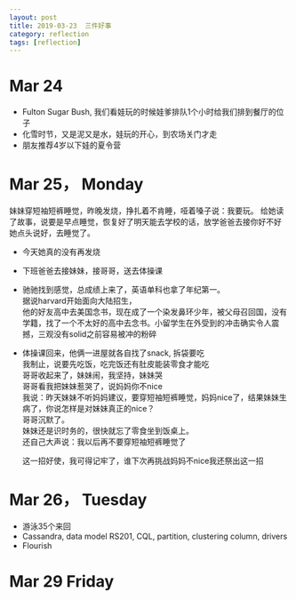 ```yaml
---
layout: post
title: 2019-03-23  三件好事
category: reflection
tags: [reflection]
---
```


# Mar 24  
+ Fulton Sugar Bush, 我们看娃玩的时候娃爹排队1个小时给我们排到餐厅的位子   
+ 化雪时节，又是泥又是水，娃玩的开心，到农场关门才走   
+ 朋友推荐4岁以下娃的夏令营 
 
# Mar 25， Monday 
   妹妹穿短袖短裤睡觉，昨晚发烧，挣扎着不肯睡，哑着嗓子说：我要玩。 给她读了故事，说要是早点睡觉，恢复好了明天能去学校的话，放学爸爸去接你好不好   
   她点头说好，去睡觉了。   
+ 今天她真的没有再发烧  
+ 下班爸爸去接妹妹，接哥哥，送去体操课    
+ 驰驰找到感觉，总成绩上来了，英语单科也拿了年纪第一。  
     据说harvard开始面向大陆招生，   
	 他的好友高中去美国念书，现在成了一个染发鼻环少年，被父母召回国，没有学籍，找了一个不太好的高中去念书。小留学生在外受到的冲击确实令人震撼，三观没有solid之前容易被冲的粉碎  
+ 体操课回来，他俩一进屋就各自找了snack, 拆袋要吃   
     我制止，说要先吃饭，吃完饭还有肚皮能装零食才能吃  
	 哥哥收起来了，妹妹闹，我坚持，妹妹哭  
	 哥哥看我把妹妹惹哭了，说妈妈你不nice  
	 我说：昨天妹妹不听妈妈建议，要穿短袖短裤睡觉，妈妈nice了，结果妹妹生病了，你说怎样是对妹妹真正的nice？  
	 哥哥沉默了。   
	 妹妹还是识时务的，很快就忘了零食坐到饭桌上。  
	 还自己大声说：我以后再不要穿短袖短裤睡觉了  
	   
	 这一招好使，我可得记牢了，谁下次再挑战妈妈不nice我还祭出这一招     	   
	 
# Mar 26， Tuesday
+ 游泳35个来回 
+ Cassandra, data model 
  RS201, CQL, partition, clustering column, drivers 
+ Flourish 

# Mar 29 Friday 







